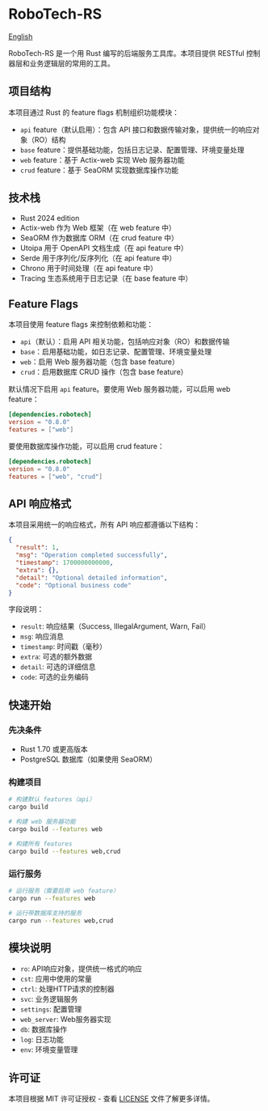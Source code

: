 # RoboTech-RS

[English](README.md)

RoboTech-RS 是一个用 Rust 编写的后端服务工具库。本项目提供 RESTful 控制器层和业务逻辑层的常用的工具。

## 项目结构

本项目通过 Rust 的 feature flags 机制组织功能模块：

- `api` feature（默认启用）：包含 API 接口和数据传输对象，提供统一的响应对象（RO）结构
- `base` feature：提供基础功能，包括日志记录、配置管理、环境变量处理
- `web` feature：基于 Actix-web 实现 Web 服务器功能
- `crud` feature：基于 SeaORM 实现数据库操作功能

## 技术栈

- Rust 2024 edition
- Actix-web 作为 Web 框架（在 web feature 中）
- SeaORM 作为数据库 ORM（在 crud feature 中）
- Utoipa 用于 OpenAPI 文档生成（在 api feature 中）
- Serde 用于序列化/反序列化（在 api feature 中）
- Chrono 用于时间处理（在 api feature 中）
- Tracing 生态系统用于日志记录（在 base feature 中）

## Feature Flags

本项目使用 feature flags 来控制依赖和功能：

- `api`（默认）：启用 API 相关功能，包括响应对象（RO）和数据传输
- `base`：启用基础功能，如日志记录、配置管理、环境变量处理
- `web`：启用 Web 服务器功能（包含 base feature）
- `crud`：启用数据库 CRUD 操作（包含 base feature）

默认情况下启用 `api` feature。要使用 Web 服务器功能，可以启用 web feature：

```toml
[dependencies.robotech]
version = "0.8.0"
features = ["web"]
```

要使用数据库操作功能，可以启用 crud feature：

```toml
[dependencies.robotech]
version = "0.8.0"
features = ["web", "crud"]
```

## API 响应格式

本项目采用统一的响应格式，所有 API 响应都遵循以下结构：

```json
{
  "result": 1,
  "msg": "Operation completed successfully",
  "timestamp": 1700000000000,
  "extra": {},
  "detail": "Optional detailed information",
  "code": "Optional business code"
}
```

字段说明：
- `result`: 响应结果（Success, IllegalArgument, Warn, Fail）
- `msg`: 响应消息
- `timestamp`: 时间戳（毫秒）
- `extra`: 可选的额外数据
- `detail`: 可选的详细信息
- `code`: 可选的业务编码

## 快速开始

### 先决条件

- Rust 1.70 或更高版本
- PostgreSQL 数据库（如果使用 SeaORM）

### 构建项目

```bash
# 构建默认 features（api）
cargo build

# 构建 web 服务器功能
cargo build --features web

# 构建所有 features
cargo build --features web,crud
```

### 运行服务

```bash
# 运行服务（需要启用 web feature）
cargo run --features web

# 运行带数据库支持的服务
cargo run --features web,crud
```

## 模块说明

- `ro`: API响应对象，提供统一格式的响应
- `cst`: 应用中使用的常量
- `ctrl`: 处理HTTP请求的控制器
- `svc`: 业务逻辑服务
- `settings`: 配置管理
- `web_server`: Web服务器实现
- `db`: 数据库操作
- `log`: 日志功能
- `env`: 环境变量管理

## 许可证

本项目根据 MIT 许可证授权 - 查看 [LICENSE](LICENSE) 文件了解更多详情。